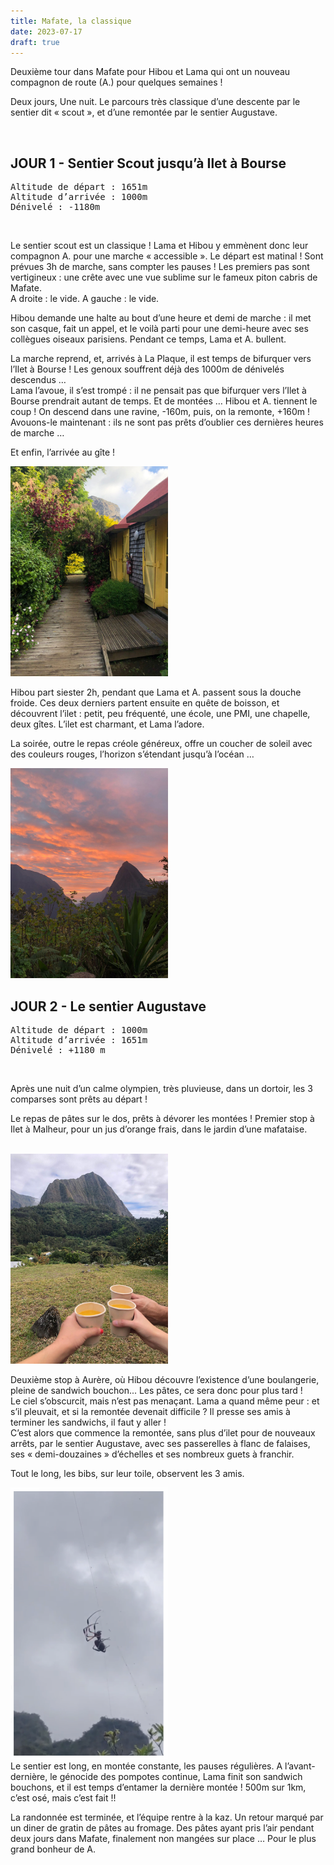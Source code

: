 ```yaml
---
title: Mafate, la classique
date: 2023-07-17
draft: true
---
```



Deuxième tour dans Mafate pour Hibou et Lama qui ont un nouveau compagnon de route (A.) pour quelques semaines !

Deux jours, Une nuit. Le parcours très classique d’une descente par le sentier dit « scout », et d’une remontée par le sentier Augustave.

<br />



## JOUR 1 - Sentier Scout jusqu’à Ilet à Bourse

<pre>
Altitude de départ : 1651m  
Altitude d’arrivée : 1000m  
Dénivelé : -1180m
</pre>

<br />

Le sentier scout est un classique ! Lama et Hibou y emmènent donc leur compagnon A. pour une marche « accessible ».
Le départ est matinal ! Sont prévues 3h de marche, sans compter les pauses !
Les premiers pas sont vertigineux : une crête avec une vue sublime sur le fameux piton cabris de Mafate.  
A droite : le vide. A gauche : le vide. 


Hibou demande une halte au bout d’une heure et demi de marche : il met son casque, fait un appel, et le voilà parti pour une demi-heure avec ses collègues oiseaux parisiens.
Pendant ce temps, Lama et A. bullent.

La marche reprend, et, arrivés à La Plaque, il est temps de bifurquer vers l’Ilet à Bourse ! Les genoux souffrent déjà des 1000m de dénivelés descendus …  
Lama l’avoue, il s’est trompé : il ne pensait pas que bifurquer vers l’Ilet à Bourse prendrait autant de temps. Et de montées … 
Hibou et A. tiennent le coup ! On descend dans une ravine, -160m, puis, on la remonte, +160m !  
Avouons-le maintenant : ils ne sont pas prêts d’oublier ces dernières heures de marche …  

Et enfin, l’arrivée au gîte ! 
<br />

<img src="/assets/mafatelaclassique/gite.jpeg" alt="gite" title="gite" width="50%" height="50%">

<br />

Hibou part siester 2h, pendant que Lama et A. passent sous la douche froide. Ces deux derniers partent ensuite en quête de boisson, et découvrent l’ilet : petit, peu fréquenté, une école, une PMI, une chapelle, deux gîtes. L’ilet est charmant, et Lama l’adore.

La soirée, outre le repas créole généreux, offre un coucher de soleil avec des couleurs rouges, l’horizon s’étendant jusqu’à l’océan …
<br />

<img src="/assets/mafatelaclassique/couchersoleil.jpeg" alt="couchersoleil" title="couchersoleil" width="50%" height="50%">


<br />



## JOUR 2 - Le sentier Augustave
<pre>
Altitude de départ : 1000m  
Altitude d’arrivée : 1651m  
Dénivelé : +1180 m  
</pre>

<br />

Après une nuit d’un calme olympien, très pluvieuse, dans un dortoir, les 3 comparses sont prêts au départ !  

Le repas de pâtes sur le dos, prêts à dévorer les montées !
Premier stop à Ilet à Malheur, pour un jus d’orange frais, dans le jardin d’une mafataise.  
<br />

<img src="/assets/mafatelaclassique/jusdorange.jpeg" alt="jusdorange" title="jusdorange" width="50%" height="50%">

<br />

Deuxième stop à Aurère, où Hibou découvre l’existence d’une boulangerie, pleine de sandwich bouchon... Les pâtes, ce sera donc pour plus tard !  
Le ciel s’obscurcit, mais n’est pas menaçant. Lama a quand même peur : et s’il pleuvait, et si la remontée devenait difficile ? Il presse ses amis à terminer les sandwichs, il faut y aller !  
C’est alors que commence la remontée, sans plus d’ilet pour de nouveaux arrêts, par le sentier Augustave, avec ses passerelles à flanc de falaises, ses « demi-douzaines » d’échelles et ses nombreux guets à franchir.  

Tout le long, les bibs, sur leur toile, observent les 3 amis. 
<br />

<img src="/assets/mafatelaclassique/bib.png" alt="bib" title="bib" width="50%" height="50%">

<br />
Le sentier est long, en montée constante, les pauses régulières. A l’avant-dernière, le génocide des pompotes continue, Lama finit son sandwich bouchons, et il est temps d’entamer la dernière montée ! 500m sur 1km, c’est osé, mais c’est fait !!


La randonnée est terminée, et l’équipe rentre à la kaz.
Un retour marqué par un diner de gratin de pâtes au fromage. Des pâtes ayant pris l’air pendant deux jours dans Mafate, finalement non mangées sur place … Pour le plus grand bonheur de A.